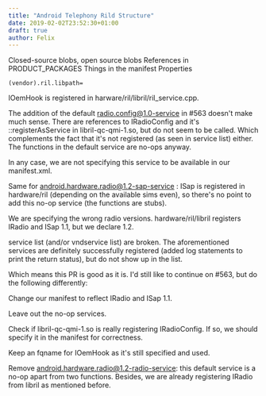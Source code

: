 ```yaml
---
title: "Android Telephony Rild Structure"
date: 2019-02-02T23:52:30+01:00
draft: true
author: Felix
---
```


Closed-source blobs, open source blobs
References in PRODUCT_PACKAGES
Things in the manifest
Properties

```
(vendor).ril.libpath=
```

IOemHook is registered in harware/ril/libril/ril_service.cpp.

The addition of the default radio.config@1.0-service in #563 doesn't make much
sense. There are references to IRadioConfig and it's ::registerAsService in
libril-qc-qmi-1.so, but do not seem to be called. Which complements the fact
that it's not registered (as seen in service list) either. The functions in the
default service are no-ops anyway.

In any case, we are not specifying this service to be available in our
manifest.xml.

Same for android.hardware.radio@1.2-sap-service : ISap is registered in
hardware/ril (depending on the available sims even), so there's no point to add
this no-op service (the functions are stubs).

We are specifying the wrong radio versions. hardware/ril/libril registers IRadio
and ISap 1.1, but we declare 1.2.

service list (and/or vndservice list) are broken. The aforementioned services
are definitely successfully registered (added log statements to print the return
status), but do not show up in the list.

Which means this PR is good as it is. I'd still like to continue on #563, but do
the following differently:

Change our manifest to reflect IRadio and ISap 1.1.

Leave out the no-op services.

Check if libril-qc-qmi-1.so is really registering IRadioConfig. If so, we should
specify it in the manifest for correctness.

Keep an fqname for IOemHook as it's still specified and used.

Remove android.hardware.radio@1.2-radio-service: this default service is a no-op
apart from two functions. Besides, we are already registering IRadio from libril
as mentioned before.
